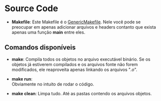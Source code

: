 # Source Code

- **Makefile**: Este Makefile é o [GenericMakefile][GenericMakefile].
Nele você pode se preocupar em apenas adicionar arquivos e headers contanto que exista apenas uma função **main** entre eles.

## Comandos disponíveis

- **make**: Compila todos os objetos no arquivo executável binário. Se os objetos já estiverem compilados e os arquivos fonte não forem modificados, ele reaproveita apenas linkando os arquivos "*.o*".

- **make run**:  
Obviamente no intuito de rodar o código.
<!-- Caso seja necessário, colocamos um alias para rodar cada algoritmo desejado. Ex: **make <name_algorithm>** -->

- **make clean**: Limpa tudo. Até as pastas contendo os arquivos objetos.

[GenericMakefile]: https://github.com/ignitz/GenericMakefile
